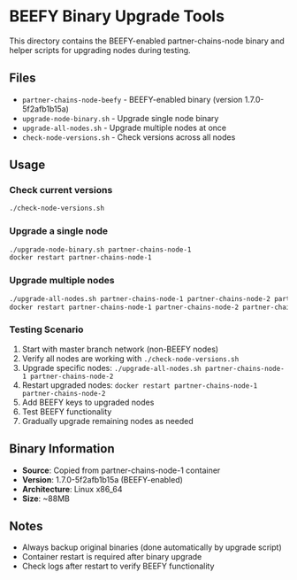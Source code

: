 # BEEFY Binary Upgrade Tools

This directory contains the BEEFY-enabled partner-chains-node binary and helper scripts for upgrading nodes during testing.

## Files

- `partner-chains-node-beefy` - BEEFY-enabled binary (version 1.7.0-5f2afb1b15a)
- `upgrade-node-binary.sh` - Upgrade single node binary
- `upgrade-all-nodes.sh` - Upgrade multiple nodes at once
- `check-node-versions.sh` - Check versions across all nodes

## Usage

### Check current versions
```bash
./check-node-versions.sh
```

### Upgrade a single node
```bash
./upgrade-node-binary.sh partner-chains-node-1
docker restart partner-chains-node-1
```

### Upgrade multiple nodes
```bash
./upgrade-all-nodes.sh partner-chains-node-1 partner-chains-node-2 partner-chains-node-3
docker restart partner-chains-node-1 partner-chains-node-2 partner-chains-node-3
```

### Testing Scenario

1. Start with master branch network (non-BEEFY nodes)
2. Verify all nodes are working with `./check-node-versions.sh`
3. Upgrade specific nodes: `./upgrade-all-nodes.sh partner-chains-node-1 partner-chains-node-2`
4. Restart upgraded nodes: `docker restart partner-chains-node-1 partner-chains-node-2`
5. Add BEEFY keys to upgraded nodes
6. Test BEEFY functionality
7. Gradually upgrade remaining nodes as needed

## Binary Information

- **Source**: Copied from partner-chains-node-1 container
- **Version**: 1.7.0-5f2afb1b15a (BEEFY-enabled)
- **Architecture**: Linux x86_64
- **Size**: ~88MB

## Notes

- Always backup original binaries (done automatically by upgrade script)
- Container restart is required after binary upgrade
- Check logs after restart to verify BEEFY functionality
